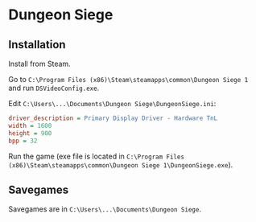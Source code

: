 # Dungeon Siege

## Installation

Install from Steam.

Go to `C:\Program Files (x86)\Steam\steamapps\common\Dungeon Siege 1` and run `DSVideoConfig.exe`.

Edit `C:\Users\...\Documents\Dungeon Siege\DungeonSiege.ini`:

```ini
driver_description = Primary Display Driver - Hardware TnL
width = 1600
height = 900
bpp = 32
```

Run the game (exe file is located in `C:\Program Files (x86)\Steam\steamapps\common\Dungeon Siege 1\DungeonSiege.exe`).

## Savegames

Savegames are in `C:\Users\...\Documents\Dungeon Siege`.

